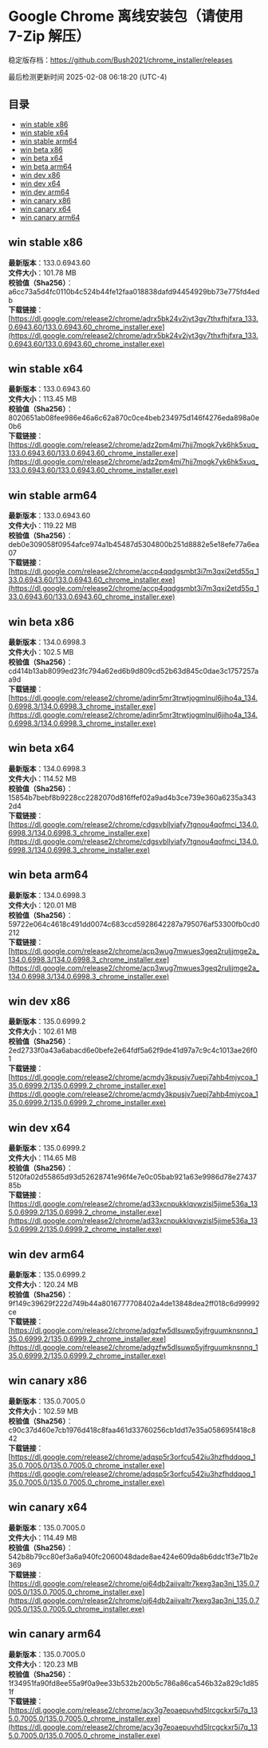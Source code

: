 # Google Chrome 离线安装包（请使用 7-Zip 解压）
稳定版存档：<https://github.com/Bush2021/chrome_installer/releases>

最后检测更新时间
2025-02-08 06:18:20 (UTC-4)

## 目录
* [win stable x86](https://github.com/Bush2021/chrome_installer?tab=readme-ov-file#win-stable-x86)
* [win stable x64](https://github.com/Bush2021/chrome_installer?tab=readme-ov-file#win-stable-x64)
* [win stable arm64](https://github.com/Bush2021/chrome_installer?tab=readme-ov-file#win-stable-arm64)
* [win beta x86](https://github.com/Bush2021/chrome_installer?tab=readme-ov-file#win-beta-x86)
* [win beta x64](https://github.com/Bush2021/chrome_installer?tab=readme-ov-file#win-beta-x64)
* [win beta arm64](https://github.com/Bush2021/chrome_installer?tab=readme-ov-file#win-beta-arm64)
* [win dev x86](https://github.com/Bush2021/chrome_installer?tab=readme-ov-file#win-dev-x86)
* [win dev x64](https://github.com/Bush2021/chrome_installer?tab=readme-ov-file#win-dev-x64)
* [win dev arm64](https://github.com/Bush2021/chrome_installer?tab=readme-ov-file#win-dev-arm64)
* [win canary x86](https://github.com/Bush2021/chrome_installer?tab=readme-ov-file#win-canary-x86)
* [win canary x64](https://github.com/Bush2021/chrome_installer?tab=readme-ov-file#win-canary-x64)
* [win canary arm64](https://github.com/Bush2021/chrome_installer?tab=readme-ov-file#win-canary-arm64)

## win stable x86
**最新版本**：133.0.6943.60  
**文件大小**：101.78 MB  
**校验值（Sha256）**：a6cc73a5d4fc0110b4c524b44fe12faa018838dafd94454929bb73e775fd4edb  
**下载链接**：[https://dl.google.com/release2/chrome/adrx5bk24v2jvt3gv7thxfhjfxra_133.0.6943.60/133.0.6943.60_chrome_installer.exe](https://dl.google.com/release2/chrome/adrx5bk24v2jvt3gv7thxfhjfxra_133.0.6943.60/133.0.6943.60_chrome_installer.exe)  

## win stable x64
**最新版本**：133.0.6943.60  
**文件大小**：113.45 MB  
**校验值（Sha256）**：8020651ab08fee986e46a6c62a870c0ce4beb234975d146f4276eda898a0e0b6  
**下载链接**：[https://dl.google.com/release2/chrome/adz2pm4mi7hjj7mogk7yk6hk5xuq_133.0.6943.60/133.0.6943.60_chrome_installer.exe](https://dl.google.com/release2/chrome/adz2pm4mi7hjj7mogk7yk6hk5xuq_133.0.6943.60/133.0.6943.60_chrome_installer.exe)  

## win stable arm64
**最新版本**：133.0.6943.60  
**文件大小**：119.22 MB  
**校验值（Sha256）**：deb0e309058f0954afce974a1b45487d5304800b251d8882e5e18efe77a6ea07  
**下载链接**：[https://dl.google.com/release2/chrome/accp4qqdgsmbt3i7m3qxi2etd55q_133.0.6943.60/133.0.6943.60_chrome_installer.exe](https://dl.google.com/release2/chrome/accp4qqdgsmbt3i7m3qxi2etd55q_133.0.6943.60/133.0.6943.60_chrome_installer.exe)  

## win beta x86
**最新版本**：134.0.6998.3  
**文件大小**：102.5 MB  
**校验值（Sha256）**：cd414b13ab8099ed23fc794a62ed6b9d809cd52b63d845c0dae3c1757257aa9d  
**下载链接**：[https://dl.google.com/release2/chrome/adinr5mr3trwtjogmlnul6jiho4a_134.0.6998.3/134.0.6998.3_chrome_installer.exe](https://dl.google.com/release2/chrome/adinr5mr3trwtjogmlnul6jiho4a_134.0.6998.3/134.0.6998.3_chrome_installer.exe)  

## win beta x64
**最新版本**：134.0.6998.3  
**文件大小**：114.52 MB  
**校验值（Sha256）**：15854b7bebf8b9228cc2282070d816ffef02a9ad4b3ce739e360a6235a3432d4  
**下载链接**：[https://dl.google.com/release2/chrome/cdgsvbllyiafy7tgnou4qofmci_134.0.6998.3/134.0.6998.3_chrome_installer.exe](https://dl.google.com/release2/chrome/cdgsvbllyiafy7tgnou4qofmci_134.0.6998.3/134.0.6998.3_chrome_installer.exe)  

## win beta arm64
**最新版本**：134.0.6998.3  
**文件大小**：120.01 MB  
**校验值（Sha256）**：59722e064c4618c491dd0074c683ccd5928642287a795076af53300fb0cd0212  
**下载链接**：[https://dl.google.com/release2/chrome/acp3wug7mwues3geq2ruljjmge2a_134.0.6998.3/134.0.6998.3_chrome_installer.exe](https://dl.google.com/release2/chrome/acp3wug7mwues3geq2ruljjmge2a_134.0.6998.3/134.0.6998.3_chrome_installer.exe)  

## win dev x86
**最新版本**：135.0.6999.2  
**文件大小**：102.61 MB  
**校验值（Sha256）**：2ed2733f0a43a6abacd6e0befe2e64fdf5a62f9de41d97a7c9c4c1013ae26f01  
**下载链接**：[https://dl.google.com/release2/chrome/acmdy3kpusjv7uepj7ahb4mjycoa_135.0.6999.2/135.0.6999.2_chrome_installer.exe](https://dl.google.com/release2/chrome/acmdy3kpusjv7uepj7ahb4mjycoa_135.0.6999.2/135.0.6999.2_chrome_installer.exe)  

## win dev x64
**最新版本**：135.0.6999.2  
**文件大小**：114.65 MB  
**校验值（Sha256）**：5120fa02d55865d93d52628741e96f4e7e0c05bab921a63e9986d78e2743785b  
**下载链接**：[https://dl.google.com/release2/chrome/ad33xcnpukklqvwzisl5jime536a_135.0.6999.2/135.0.6999.2_chrome_installer.exe](https://dl.google.com/release2/chrome/ad33xcnpukklqvwzisl5jime536a_135.0.6999.2/135.0.6999.2_chrome_installer.exe)  

## win dev arm64
**最新版本**：135.0.6999.2  
**文件大小**：120.24 MB  
**校验值（Sha256）**：9f149c39629f222d749b44a8016777708402a4de13848dea2ff018c6d99992ce  
**下载链接**：[https://dl.google.com/release2/chrome/adgzfw5dlsuwp5yjfrguumknsnnq_135.0.6999.2/135.0.6999.2_chrome_installer.exe](https://dl.google.com/release2/chrome/adgzfw5dlsuwp5yjfrguumknsnnq_135.0.6999.2/135.0.6999.2_chrome_installer.exe)  

## win canary x86
**最新版本**：135.0.7005.0  
**文件大小**：102.59 MB  
**校验值（Sha256）**：c90c37d460e7cb1976d418c8faa461d33760256cb1dd17e35a058695f418c842  
**下载链接**：[https://dl.google.com/release2/chrome/adqsp5r3orfcu542iu3hzfhddqoq_135.0.7005.0/135.0.7005.0_chrome_installer.exe](https://dl.google.com/release2/chrome/adqsp5r3orfcu542iu3hzfhddqoq_135.0.7005.0/135.0.7005.0_chrome_installer.exe)  

## win canary x64
**最新版本**：135.0.7005.0  
**文件大小**：114.49 MB  
**校验值（Sha256）**：542b8b79cc80ef3a6a940fc2060048dade8ae424e609da8b6ddc1f3e71b2e369  
**下载链接**：[https://dl.google.com/release2/chrome/oj64db2aiivaltr7kexg3ap3ni_135.0.7005.0/135.0.7005.0_chrome_installer.exe](https://dl.google.com/release2/chrome/oj64db2aiivaltr7kexg3ap3ni_135.0.7005.0/135.0.7005.0_chrome_installer.exe)  

## win canary arm64
**最新版本**：135.0.7005.0  
**文件大小**：120.23 MB  
**校验值（Sha256）**：1f34951fa90fd8ee55a9f0a9ee33b532b200b5c786a86ca546b32a829c1d851f  
**下载链接**：[https://dl.google.com/release2/chrome/acy3g7eoaepuvhd5lrcgckxr5i7q_135.0.7005.0/135.0.7005.0_chrome_installer.exe](https://dl.google.com/release2/chrome/acy3g7eoaepuvhd5lrcgckxr5i7q_135.0.7005.0/135.0.7005.0_chrome_installer.exe)  

